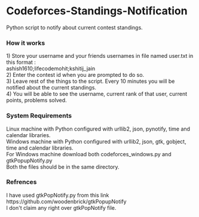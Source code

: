 # Codeforces-Standings-Notification
Python script to notify about current contest standings.
<h3>How it works</h3>
1) Store your username and your friends usernames in file named user.txt in this format : <br>
ashish1610;lifecodemohit;kshitij_jain<br>
2) Enter the contest id when you are prompted to do so.<br>
3) Leave rest of the things to the script. Every 10 minutes you will be notified about the current standings.<br>
4) You will be able to see the username, current rank of that user, current points, problems solved.<br>

<h3>System Requirements</h3>
Linux machine with Python configured with urllib2, json, pynotify, time and calendar libraries.<br>
Windows machine with Python configured with urllib2, json, gtk, gobject, time and calendar libraries.<br>
For Windows machine download both codeforces_windows.py and gtkPopupNotify.py<br>
Both the files should be in the same directory.

<h3>Refrences</h3>
I have used gtkPopNotify.py from this link https://github.com/woodenbrick/gtkPopupNotify <br>
I don't claim any right over gtkPopNotify file.
